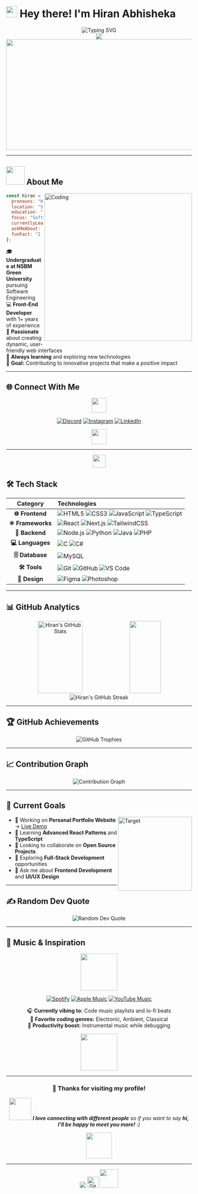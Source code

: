 # <img src="https://raw.githubusercontent.com/MartinHeinz/MartinHeinz/master/wave.gif" width="30px" height="30px" /> Hey there! I'm Hiran Abhisheka

<div align="center">
  <img src="https://readme-typing-svg.herokuapp.com?font=Fira+Code&size=32&duration=2800&pause=2000&color=A9FEF7&center=true&vCenter=true&width=940&lines=Software+Engineering+Student;Front-End+Developer;UI%2FUX+Enthusiast;Always+Learning+New+Technologies" alt="Typing SVG" />
</div>

<div align="center">
  <img src="https://komarev.com/ghpvc/?username=Hiran-Abhisheka&style=for-the-badge&color=0891b2&labelColor=1c1917" />
</div>

<div align="center">
  <img src="https://media.giphy.com/media/dWesBcTLavkZuG35MI/giphy.gif" width="600" height="300"/>
</div>

---

## <img src="https://media.giphy.com/media/VgCDAzcKvsR6OM0uWg/giphy.gif" width="50"> About Me

<img align="right" alt="Coding" width="400" src="https://media.giphy.com/media/SWoSkN6DxTszqIKEqv/giphy.gif">

```javascript
const hiran = {
  pronouns: "He" | "Him",
  location: "Sri Lanka 🇱🇰",
  education: "NSBM Green University",
  focus: "Software Engineering",
  currentlyLearning: ["React", "TypeScript", "Next.js"],
  askMeAbout: ["Web Development", "UI/UX", "JavaScript"],
  funFact: "I debug with console.log() 🐛",
};
```

🎓 **Undergraduate at NSBM Green University** pursuing Software Engineering  
💻 **Front-End Developer** with 1+ years of experience  
🚀 **Passionate** about creating dynamic, user-friendly web interfaces  
🌱 **Always learning** and exploring new technologies  
🎯 **Goal:** Contributing to innovative projects that make a positive impact

---

## 🌐 Connect With Me

<div align="center">
  
<img src="https://media.giphy.com/media/LnQjpWaON8nhr21vNW/giphy.gif" width="40">

[![Discord](https://img.shields.io/badge/Discord-7289DA?style=for-the-badge&logo=discord&logoColor=white&animated=true)](https://discord.gg/abhi3218)
[![Instagram](https://img.shields.io/badge/Instagram-E4405F?style=for-the-badge&logo=instagram&logoColor=white)](https://instagram.com/mr_lofyy)
[![LinkedIn](https://img.shields.io/badge/LinkedIn-0077B5?style=for-the-badge&logo=linkedin&logoColor=white)](https://linkedin.com/in/hiran-abhisheka-3bb78b303)

<img src="https://media.giphy.com/media/LnQjpWaON8nhr21vNW/giphy.gif" width="40">

</div>

---

<div align="center">
  <img src="https://media.giphy.com/media/iY8CRBdQXODJSCERIr/giphy.gif" width="35px">
</div>

## 🛠️ Tech Stack

<div align="center">

|   **Category**    | **Technologies**                                                                                                                                                                                                                                                                                                                                                                                                               |
| :---------------: | :----------------------------------------------------------------------------------------------------------------------------------------------------------------------------------------------------------------------------------------------------------------------------------------------------------------------------------------------------------------------------------------------------------------------------- |
|  **🌐 Frontend**  | ![HTML5](https://img.shields.io/badge/HTML5-E34F26?style=flat-square&logo=html5&logoColor=white) ![CSS3](https://img.shields.io/badge/CSS3-1572B6?style=flat-square&logo=css3&logoColor=white) ![JavaScript](https://img.shields.io/badge/JavaScript-F7DF1E?style=flat-square&logo=javascript&logoColor=black) ![TypeScript](https://img.shields.io/badge/TypeScript-007ACC?style=flat-square&logo=typescript&logoColor=white) |
| **⚛️ Frameworks** | ![React](https://img.shields.io/badge/React-20232A?style=flat-square&logo=react&logoColor=61DAFB) ![Next.js](https://img.shields.io/badge/Next.js-000000?style=flat-square&logo=next.js&logoColor=white) ![TailwindCSS](https://img.shields.io/badge/Tailwind_CSS-38B2AC?style=flat-square&logo=tailwind-css&logoColor=white)                                                                                                  |
|  **🔧 Backend**   | ![Node.js](https://img.shields.io/badge/Node.js-43853D?style=flat-square&logo=node.js&logoColor=white) ![Python](https://img.shields.io/badge/Python-3776AB?style=flat-square&logo=python&logoColor=white) ![Java](https://img.shields.io/badge/Java-ED8B00?style=flat-square&logo=java&logoColor=white) ![PHP](https://img.shields.io/badge/PHP-777BB4?style=flat-square&logo=php&logoColor=white)                            |
| **💻 Languages**  | ![C](https://img.shields.io/badge/C-00599C?style=flat-square&logo=c&logoColor=white) ![C#](https://img.shields.io/badge/C%23-239120?style=flat-square&logo=c-sharp&logoColor=white)                                                                                                                                                                                                                                            |
|  **🗄️ Database**  | ![MySQL](https://img.shields.io/badge/MySQL-005C84?style=flat-square&logo=mysql&logoColor=white)                                                                                                                                                                                                                                                                                                                               |
|   **🛠️ Tools**    | ![Git](https://img.shields.io/badge/Git-F05032?style=flat-square&logo=git&logoColor=white) ![GitHub](https://img.shields.io/badge/GitHub-100000?style=flat-square&logo=github&logoColor=white) ![VS Code](https://img.shields.io/badge/VS_Code-0078D4?style=flat-square&logo=visual%20studio%20code&logoColor=white)                                                                                                           |
|   **🎨 Design**   | ![Figma](https://img.shields.io/badge/Figma-F24E1E?style=flat-square&logo=figma&logoColor=white) ![Photoshop](https://img.shields.io/badge/Photoshop-31A8FF?style=flat-square&logo=adobe%20photoshop&logoColor=white)                                                                                                                                                                                                          |

</div>

---

## 📊 GitHub Analytics

<div align="center">
  <img width="49%" height="195px" src="https://github-readme-stats-sigma-five.vercel.app/api?username=Hiran-Abhisheka&show_icons=true&count_private=true&hide_border=true&title_color=A9FEF7&icon_color=A9FEF7&text_color=c9d1d9&bg_color=0d1117&cache_seconds=86400" alt="Hiran's GitHub Stats" /> 
  <img width="41%" height="195px" src="https://github-readme-stats-sigma-five.vercel.app/api/top-langs/?username=Hiran-Abhisheka&layout=compact&hide_border=true&title_color=A9FEF7&text_color=c9d1d9&bg_color=0d1117&cache_seconds=86400" />
</div>

<div align="center">
  <img src="https://streak-stats.demolab.com/?user=Hiran-Abhisheka&theme=dark&hide_border=true&stroke=0d1117&background=0d1117&ring=A9FEF7&fire=A9FEF7&currStreakLabel=A9FEF7" alt="Hiran's GitHub Streak" />
</div>

---

## 🏆 GitHub Achievements

<div align="center">
  <img src="https://github-profile-trophy.vercel.app/?username=Hiran-Abhisheka&theme=algolia&no-frame=false&no-bg=false&margin-w=4&row=1" alt="GitHub Trophies" />
</div>

---

## 📈 Contribution Graph

<div align="center">
  <img src="https://github-readme-activity-graph.vercel.app/graph?username=Hiran-Abhisheka&bg_color=0d1117&color=A9FEF7&line=A9FEF7&point=FFFFFF&area=true&hide_border=true" alt="Contribution Graph" />
</div>

---

## 🎯 Current Goals

<img align="right" alt="Target" width="200" src="https://media.giphy.com/media/L1R1tvI9svkIWwpVYr/giphy.gif">

- 🔭 Working on **Personal Portfolio Website** → [Live Demo](https://hiranabhisheka.netlify.app/)
- 🌱 Learning **Advanced React Patterns** and **TypeScript**
- 👯 Looking to collaborate on **Open Source Projects**
- 🤔 Exploring **Full-Stack Development** opportunities
- 💬 Ask me about **Frontend Development** and **UI/UX Design**

---

## ✍️ Random Dev Quote

<div align="center">
  <img src="https://quotes-github-readme.vercel.app/api?type=horizontal&theme=dark" alt="Random Dev Quote" />
</div>

---

## 🎵 Music & Inspiration

<div align="center">

<img src="https://media.giphy.com/media/3oKIPnAiaMCws8nOsE/giphy.gif" width="100">

[![Spotify](https://img.shields.io/badge/Spotify-1ED760?style=for-the-badge&logo=spotify&logoColor=white)](https://open.spotify.com)
[![Apple Music](https://img.shields.io/badge/Apple_Music-9933CC?style=for-the-badge&logo=apple-music&logoColor=white)](https://music.apple.com)
[![YouTube Music](https://img.shields.io/badge/YouTube_Music-FF0000?style=for-the-badge&logo=youtube-music&logoColor=white)](https://music.youtube.com)

🎧 **Currently vibing to:** Code music playlists and lo-fi beats  
🎼 **Favorite coding genres:** Electronic, Ambient, Classical  
🎵 **Productivity boost:** Instrumental music while debugging

<img src="https://media.giphy.com/media/3oKIPnAiaMCws8nOsE/giphy.gif" width="100">

</div>

---

<div align="center">
  
### 💖 Thanks for visiting my profile!

<img src="https://media.giphy.com/media/LnQjpWaON8nhr21vNW/giphy.gif" width="60"> <em><b>I love connecting with different people</b> so if you want to say <b>hi, I'll be happy to meet you more!</b> :)</em>

<img src="https://media.giphy.com/media/jpVnC65DmYeyRL4LHS/giphy.gif" width="70">

</div>

---

<div align="center">
  <img src="https://visitcount.itsvg.in/api?id=Hiran-Abhisheka&icon=2&color=6&pretty=true" />
  
  <img src="https://media.giphy.com/media/W5eoZHPpUx9sapR0eu/giphy.gif" width="30px" alt="Git"/>
  <img src="https://media.giphy.com/media/VgCDAzcKvsR6OM0uWg/giphy.gif" width="50">
  
</div>
